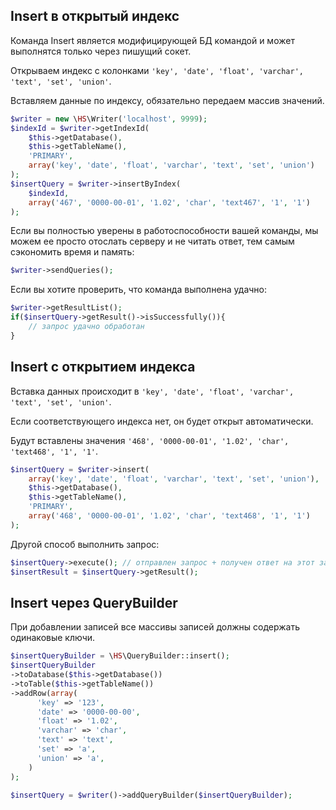 Insert в открытый индекс
------------
Команда Insert является модифицирующей БД командой и может выполнятся только через пишущий сокет.

Открываем индекс с колонками `'key', 'date', 'float', 'varchar', 'text', 'set', 'union'`.

Вставляем данные по индексу, обязательно передаем массив значений.
```php
$writer = new \HS\Writer('localhost', 9999);
$indexId = $writer->getIndexId(
    $this->getDatabase(),
    $this->getTableName(),
    'PRIMARY',
    array('key', 'date', 'float', 'varchar', 'text', 'set', 'union')
);
$insertQuery = $writer->insertByIndex(
    $indexId,
    array('467', '0000-00-01', '1.02', 'char', 'text467', '1', '1')
);
```
Если вы полностью уверены в работоспособности вашей команды, мы можем ее просто отослать серверу и не читать ответ, тем самым сэкономить время и память:
```php
$writer->sendQueries();
```
Если вы хотите проверить, что команда выполнена удачно:
```php
$writer->getResultList();
if($insertQuery->getResult()->isSuccessfully()){
    // запрос удачно обработан
}
```

Insert с открытием индекса
------------
Вставка данных происходит в `'key', 'date', 'float', 'varchar', 'text', 'set', 'union'`.

Если соответствующего индекса нет, он будет открыт автоматически.

Будут вставлены значения `'468', '0000-00-01', '1.02', 'char', 'text468', '1', '1'`.
```php
$insertQuery = $writer->insert(
    array('key', 'date', 'float', 'varchar', 'text', 'set', 'union'),
    $this->getDatabase(),
    $this->getTableName(),
    'PRIMARY',
    array('468', '0000-00-01', '1.02', 'char', 'text468', '1', '1')
);
```
Другой способ выполнить запрос:
```php
$insertQuery->execute(); // отправлен запрос + получен ответ на этот запрос + все, что было в очереди на отправку
$insertResult = $insertQuery->getResult();
```

Insert через QueryBuilder
------------
При добавлении записей все массивы записей должны содержать одинаковые ключи.

```php
$insertQueryBuilder = \HS\QueryBuilder::insert();
$insertQueryBuilder
->toDatabase($this->getDatabase())
->toTable($this->getTableName())
->addRow(array(
      'key' => '123',
      'date' => '0000-00-00',
      'float' => '1.02',
      'varchar' => 'char',
      'text' => 'text',
      'set' => 'a',
      'union' => 'a',
    )
);

$insertQuery = $writer()->addQueryBuilder($insertQueryBuilder);
```